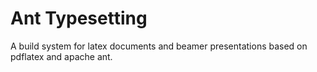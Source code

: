 Ant Typesetting
===============

A build system for latex documents and beamer presentations based on pdflatex and apache ant.

